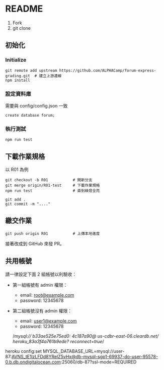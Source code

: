 # README

1. Fork
2. git clone

## 初始化
### Initialize
```
git remote add upstream https://github.com/ALPHACamp/forum-express-grading.git  # 建立上游連線
npm install
```

### 設定資料庫
需要與 config/config.json 一致

```
create database forum;
```

### 執行測試
```
npm run test
```

## 下載作業規格
以 R01 為例

```
git checkout -b R01           # 開新分支
git merge origin/R01-test     # 下載作業規格
npm run test                  # 直到綠燈全亮

git add .
git commit -m "...."
```

## 繳交作業

```
git push origin R01           # 上傳本地進度
```

接著改成到 GitHub 來發 PR。

## 共用帳號
請一律設定下面 2 組帳號以利驗收：
* 第一組帳號有 admin 權限：
  * email: root@example.com
  * password: 12345678
* 第二組帳號沒有 admin 權限：
  * email: user1@example.com
  * password: 12345678

  /*mysql://
b33ae525e75ed0:
4c187a90@
us-cdbr-east-06.cleardb.net/
heroku_83a3f4a761b9ede?
reconnect=true*/

heroku config:set MYSQL_DATABASE_URL=mysql://user-87:AVNS_tE1lzLFDd8YRelZ5vHx@db-mysql-sgp1-69937-do-user-95578-0.b.db.ondigitalocean.com:25060/db-87?ssl-mode=REQUIRED